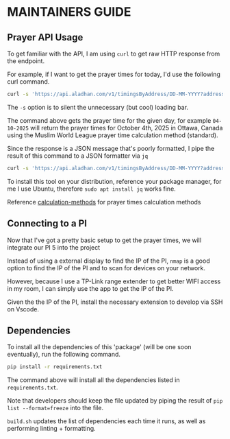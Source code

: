 # MAINTAINERS GUIDE

## Prayer API Usage

To get familiar with the API, I am using `curl` to get raw HTTP response from the endpoint.

For example, if I want to get the prayer times for today, I'd use the following curl command.

```sh
curl -s 'https://api.aladhan.com/v1/timingsByAddress/DD-MM-YYYY?address=Canada,Ottowa&method=3'
```

The `-s` option is to silent the unnecessary (but cool) loading bar.

The command above gets the prayer time for the given day, for example `04-10-2025` will return the prayer times for October 4th, 2025 in Ottawa, Canada using the Muslim World League prayer time calculation method (standard).

Since the response is a JSON message that's poorly formatted, I pipe the result of this command to a JSON formatter via `jq`

```sh
curl -s 'https://api.aladhan.com/v1/timingsByAddress/DD-MM-YYYY?address=Canada,Ottowa&method=3' | jq
```

To install this tool on your distribution, reference your package manager, for me I use Ubuntu, therefore `sudo apt install jq` works fine.

Reference [calculation-methods](https://aladhan.com/calculation-methods) for prayer times calculation methods

## Connecting to a PI

Now that I've got a pretty basic setup to get the prayer times, we will integrate our PI 5 into the project

Instead of using a external display to find the IP of the PI, `nmap` is a good option to find the IP of the PI and to scan for devices on your network.

However, because I use a TP-Link range extender to get better WIFI access in my room, I can simply use the app to get the IP of the PI.

Given the the IP of the PI, install the necessary extension to develop via SSH on Vscode.

## Dependencies

To install all the dependencies of this 'package' (will be one soon eventually), run the following command.

```sh
pip install -r requirements.txt
```

The command above will install all the dependencies listed in `requirements.txt`.

Note that developers should keep the file updated by piping the result of `pip list --format=freeze` into the file.

`build.sh` updates the list of dependencies each time it runs, as well as performing linting + formatting.
